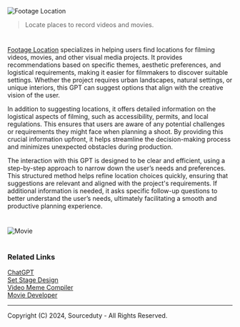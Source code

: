 ![Footage Location](https://github.com/user-attachments/assets/c096a4ff-328a-417f-82ef-85b5d8a4fcea)

> Locate places to record videos and movies.

#

[Footage Location](https://chatgpt.com/g/g-DWSFnlC5w-footage-location) specializes in helping users find locations for filming videos, movies, and other visual media projects. It provides recommendations based on specific themes, aesthetic preferences, and logistical requirements, making it easier for filmmakers to discover suitable settings. Whether the project requires urban landscapes, natural settings, or unique interiors, this GPT can suggest options that align with the creative vision of the user.

In addition to suggesting locations, it offers detailed information on the logistical aspects of filming, such as accessibility, permits, and local regulations. This ensures that users are aware of any potential challenges or requirements they might face when planning a shoot. By providing this crucial information upfront, it helps streamline the decision-making process and minimizes unexpected obstacles during production.

The interaction with this GPT is designed to be clear and efficient, using a step-by-step approach to narrow down the user’s needs and preferences. This structured method helps refine location choices quickly, ensuring that suggestions are relevant and aligned with the project's requirements. If additional information is needed, it asks specific follow-up questions to better understand the user’s needs, ultimately facilitating a smooth and productive planning experience.

#
![Movie](https://github.com/user-attachments/assets/b837b6d7-012b-4966-92f7-71e3f19a12bf)

#
### Related Links

[ChatGPT](https://github.com/sourceduty/ChatGPT)
<br>
[Set Stage Design](https://github.com/sourceduty/Set_Stage_Design)
<br>
[Video Meme Compiler](https://github.com/sourceduty/Video_Meme_Compiler)
<br>
[Movie Developer](https://github.com/sourceduty/Movie_Developer)

***
Copyright (C) 2024, Sourceduty - All Rights Reserved.
